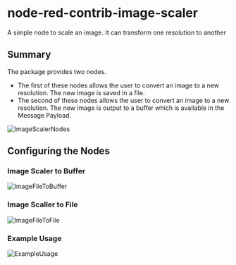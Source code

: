 # node-red-contrib-image-scaler
A simple node to scale an image. It can transform one resolution to another




## Summary 
The package provides two nodes.
- The first of these nodes allows the user to convert an image to a new resolution. The new image is saved in a file.
- The second of these nodes allows the user to convert an image to a new resolution. The new image is output to a buffer which is available in the Message Payload.

![ImageScalerNodes](https://user-images.githubusercontent.com/12407183/148651146-c032051e-f1cd-46d9-b205-b87e11bf586c.png)


## Configuring the Nodes
### Image Scaler to Buffer

![ImageFileToBuffer](https://user-images.githubusercontent.com/12407183/148651137-f2697800-1974-4fd1-8670-f0978cc50ca4.png)

### Image Scaller to File

![ImageFileToFile](https://user-images.githubusercontent.com/12407183/148651139-d41e99a1-2d02-4303-8f8f-1aaef4f5393d.png)


### Example Usage

![ExampleUsage](https://user-images.githubusercontent.com/12407183/148651415-86906d86-40bc-4c08-90d7-ad34b8145959.png)
